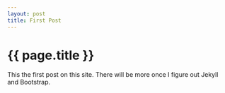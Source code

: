 ```yaml
---
layout: post
title: First Post
---
```


{{ page.title }}
================

This the first post on this site. There will be more once I figure out Jekyll and Bootstrap.

